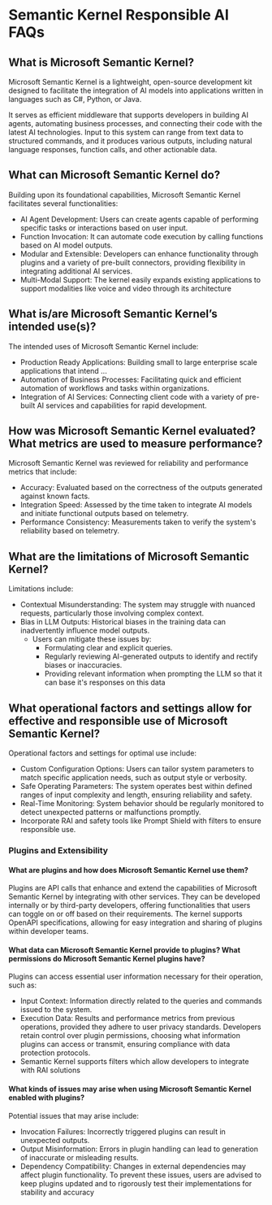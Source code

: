 # Semantic Kernel Responsible AI FAQs

## What is Microsoft Semantic Kernel?
Microsoft Semantic Kernel is a lightweight, open-source development kit designed to facilitate the integration of AI models into applications written in languages such as C#, Python, or Java.

It serves as efficient middleware that supports developers in building AI agents, automating business processes, and connecting their code with the latest AI technologies. Input to this system can range from text data to structured commands, and it produces various outputs, including natural language responses, function calls, and other actionable data.


## What can Microsoft Semantic Kernel do?
Building upon its foundational capabilities, Microsoft Semantic Kernel facilitates several functionalities:
-	AI Agent Development: Users can create agents capable of performing specific tasks or interactions based on user input.
-	Function Invocation: It can automate code execution by calling functions based on AI model outputs.
-	Modular and Extensible: Developers can enhance functionality through plugins and a variety of pre-built connectors, providing flexibility in integrating additional AI services.
-	Multi-Modal Support: The kernel easily expands existing applications to support modalities like voice and video through its architecture


## What is/are Microsoft Semantic Kernel’s intended use(s)?
The intended uses of Microsoft Semantic Kernel include:
- 	Production Ready Applications: Building small to large enterprise scale applications that intend ...
-	Automation of Business Processes: Facilitating quick and efficient automation of workflows and tasks within organizations.
- 	Integration of AI Services: Connecting client code with a variety of pre-built AI services and capabilities for rapid development.


## How was Microsoft Semantic Kernel evaluated? What metrics are used to measure performance?
Microsoft Semantic Kernel was reviewed for reliability and performance metrics that include:
-	Accuracy: Evaluated based on the correctness of the outputs generated against known facts.
-	Integration Speed: Assessed by the time taken to integrate AI models and initiate functional outputs based on telemetry.
-	Performance Consistency: Measurements taken to verify the system's reliability based on telemetry.


## What are the limitations of Microsoft Semantic Kernel?
Limitations include:
-	Contextual Misunderstanding: The system may struggle with nuanced requests, particularly those involving complex context.
-	Bias in LLM Outputs: Historical biases in the training data can inadvertently influence model outputs. 
	-	Users can mitigate these issues by:
		-	Formulating clear and explicit queries.
		-	Regularly reviewing AI-generated outputs to identify and rectify biases or inaccuracies.
        -   Providing relevant information when prompting the LLM so that it can base it's responses on this data


## What operational factors and settings allow for effective and responsible use of Microsoft Semantic Kernel?
Operational factors and settings for optimal use include:
-	Custom Configuration Options: Users can tailor system parameters to match specific application needs, such as output style or verbosity.
-	Safe Operating Parameters: The system operates best within defined ranges of input complexity and length, ensuring reliability and safety.
-	Real-Time Monitoring: System behavior should be regularly monitored to detect unexpected patterns or malfunctions promptly.
-	Incorporate RAI and safety tools like Prompt Shield with filters to ensure responsible use.


### Plugins and Extensibility

#### What are plugins and how does Microsoft Semantic Kernel use them?
Plugins are API calls that enhance and extend the capabilities of Microsoft Semantic Kernel by integrating with other services. They can be developed internally or by third-party developers, offering functionalities that users can toggle on or off based on their requirements. The kernel supports OpenAPI specifications, allowing for easy integration and sharing of plugins within developer teams.

#### What data can Microsoft Semantic Kernel provide to plugins? What permissions do Microsoft Semantic Kernel plugins have?
Plugins can access essential user information necessary for their operation, such as:
-	Input Context: Information directly related to the queries and commands issued to the system.
-	Execution Data: Results and performance metrics from previous operations, provided they adhere to user privacy standards. Developers retain control over plugin permissions, choosing what information plugins can access or transmit, ensuring compliance with data protection protocols.
-   Semantic Kernel supports filters which allow developers to integrate with RAI solutions

#### What kinds of issues may arise when using Microsoft Semantic Kernel enabled with plugins?
Potential issues that may arise include:
-	Invocation Failures: Incorrectly triggered plugins can result in unexpected outputs.
-	Output Misinformation: Errors in plugin handling can lead to generation of inaccurate or misleading results.
-	Dependency Compatibility: Changes in external dependencies may affect plugin functionality. To prevent these issues, users are advised to keep plugins updated and to rigorously test their implementations for stability and accuracy
